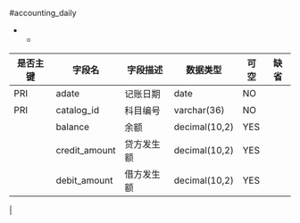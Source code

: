 #accounting_daily
* -
 
|是否主键	|字段名	|字段描述	|数据类型	|可空	|缺省	|
| --------|-----|-----|-----|-----|-----|
|PRI|adate|记账日期|date|NO||
|PRI|catalog_id|科目编号|varchar(36)|NO||
||balance|余额|decimal(10,2)|YES||
||credit_amount|贷方发生额|decimal(10,2)|YES||
||debit_amount|借方发生额|decimal(10,2)|YES||
|
